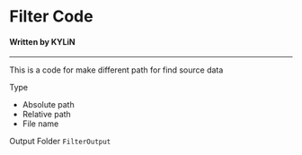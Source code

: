 # Filter Code
#### Written by KYLiN

----

This is a code for make different path for find source data

Type
- Absolute path
- Relative path  
- File name

Output Folder `FilterOutput`
